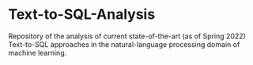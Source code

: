 # Text-to-SQL-Analysis
Repository of the analysis of current state-of-the-art (as of Spring 2022) Text-to-SQL approaches in the natural-language processing domain of machine learning.
